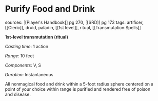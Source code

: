 # Purify Food and Drink
sources: [[Player's Handbook]] pg 270, [[SRD]] pg 173
tags: artificer, [[Cleric]], druid, paladin, [[1st level]], ritual, [[Transmutation Spells]]

**1st-level transmutation (ritual)**

*Casting time*: 1 action

*Range*: 10 feet

*Components*: V, S

*Duration*: Instantaneous

All nonmagical food and drink within a 5-foot radius sphere centered on a point of your choice within range is purified and rendered free of poison and disease.
